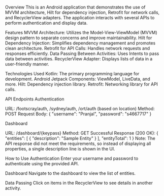 Overview
This is an Android application that demonstrates the use of MVVM architecture, Hilt for dependency injection, Retrofit for network calls, and RecyclerView adapters.
The application interacts with several APIs to perform authentication and display data.

Features
MVVM Architecture: Utilizes the Model-View-ViewModel (MVVM) design pattern to separate concerns and improve maintainability.
Hilt for Dependency Injection: Simplifies dependency management and promotes clean architecture.
Retrofit for API Calls: Handles network requests and responses efficiently.
Data Passing Between Activities: Uses Intents to pass data between activities.
RecyclerView Adapter: Displays lists of data in a user-friendly manner.

Technologies Used
Kotlin: The primary programming language for development.
Android Jetpack Components: ViewModel, LiveData, and more.
Hilt: Dependency injection library.
Retrofit: Networking library for API calls.

API Endpoints
Authentication

URL: /footscray/auth, /sydney/auth, /ort/auth (based on location)
Method: POST
Request Body:
{
  "username": "Pranjal",
  "password": "s4667717"
}

Dashboard

URL: /dashboard/{keypass}
Method: GET
Successful Response (200 OK):
{
  "entities": [
    {
      "description": "Sample Entity"
    }
  ],
  "entityTotal": 1
}
Note: The API response did not meet the requirements, so instead of displaying all properties, a single description line is shown in the UI.

How to Use
Authentication
Enter your username and password to authenticate using the provided API.

Dashboard
Navigate to the dashboard to view the list of entities.

Data Passing
Click on items in the RecyclerView to see details in another activity.
